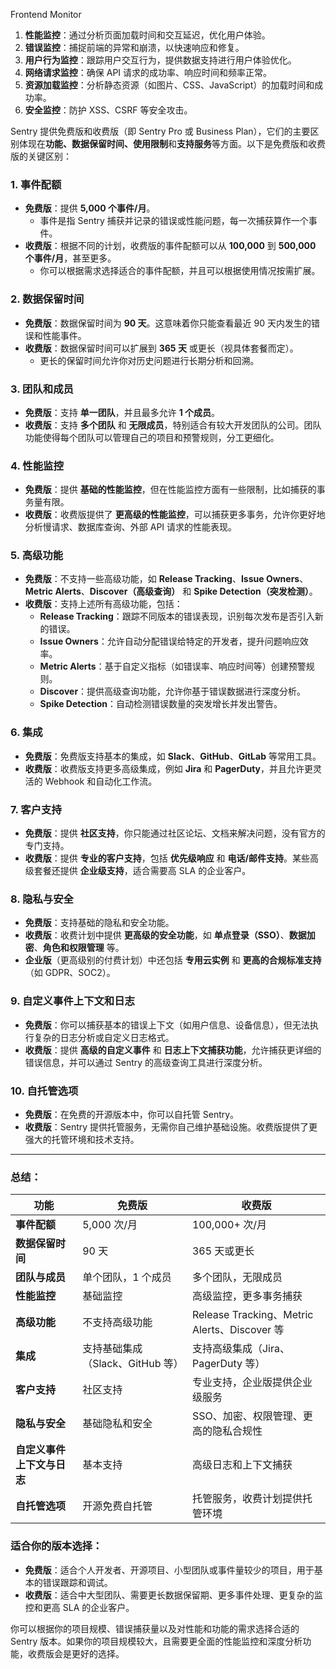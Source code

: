 Frontend Monitor

1. **性能监控**：通过分析页面加载时间和交互延迟，优化用户体验。
2. **错误监控**：捕捉前端的异常和崩溃，以快速响应和修复。
3. **用户行为监控**：跟踪用户交互行为，提供数据支持进行用户体验优化。
4. **网络请求监控**：确保 API 请求的成功率、响应时间和频率正常。
5. **资源加载监控**：分析静态资源（如图片、CSS、JavaScript）的加载时间和成功率。
6. **安全监控**：防护 XSS、CSRF 等安全攻击。

Sentry 提供免费版和收费版（即 Sentry Pro 或 Business Plan），它们的主要区别体现在**功能、数据保留时间、使用限制**和**支持服务**等方面。以下是免费版和收费版的关键区别：

### 1. **事件配额**

- **免费版**：提供 **5,000 个事件/月**。
  - 事件是指 Sentry 捕获并记录的错误或性能问题，每一次捕获算作一个事件。
- **收费版**：根据不同的计划，收费版的事件配额可以从 **100,000** 到 **500,000 个事件/月**，甚至更多。
  - 你可以根据需求选择适合的事件配额，并且可以根据使用情况按需扩展。

### 2. **数据保留时间**

- **免费版**：数据保留时间为 **90 天**。这意味着你只能查看最近 90 天内发生的错误和性能事件。
- **收费版**：数据保留时间可以扩展到 **365 天** 或更长（视具体套餐而定）。
  - 更长的保留时间允许你对历史问题进行长期分析和回溯。

### 3. **团队和成员**

- **免费版**：支持 **单一团队**，并且最多允许 **1 个成员**。
- **收费版**：支持 **多个团队** 和 **无限成员**，特别适合有较大开发团队的公司。团队功能使得每个团队可以管理自己的项目和预警规则，分工更细化。

### 4. **性能监控**

- **免费版**：提供 **基础的性能监控**，但在性能监控方面有一些限制，比如捕获的事务量有限。
- **收费版**：收费版提供了 **更高级的性能监控**，可以捕获更多事务，允许你更好地分析慢请求、数据库查询、外部 API 请求的性能表现。

### 5. **高级功能**

- **免费版**：不支持一些高级功能，如 **Release Tracking**、**Issue Owners**、**Metric Alerts**、**Discover（高级查询）** 和 **Spike Detection（突发检测）**。
- **收费版**：支持上述所有高级功能，包括：
  - **Release Tracking**：跟踪不同版本的错误表现，识别每次发布是否引入新的错误。
  - **Issue Owners**：允许自动分配错误给特定的开发者，提升问题响应效率。
  - **Metric Alerts**：基于自定义指标（如错误率、响应时间等）创建预警规则。
  - **Discover**：提供高级查询功能，允许你基于错误数据进行深度分析。
  - **Spike Detection**：自动检测错误数量的突发增长并发出警告。

### 6. **集成**

- **免费版**：免费版支持基本的集成，如 **Slack**、**GitHub**、**GitLab** 等常用工具。
- **收费版**：收费版支持更多高级集成，例如 **Jira** 和 **PagerDuty**，并且允许更灵活的 Webhook 和自动化工作流。

### 7. **客户支持**

- **免费版**：提供 **社区支持**，你只能通过社区论坛、文档来解决问题，没有官方的专门支持。
- **收费版**：提供 **专业的客户支持**，包括 **优先级响应** 和 **电话/邮件支持**。某些高级套餐还提供 **企业级支持**，适合需要高 SLA 的企业客户。

### 8. **隐私与安全**

- **免费版**：支持基础的隐私和安全功能。
- **收费版**：收费计划中提供 **更高级的安全功能**，如 **单点登录（SSO）**、**数据加密**、**角色和权限管理** 等。
- **企业版**（更高级别的付费计划）中还包括 **专用云实例** 和 **更高的合规标准支持**（如 GDPR、SOC2）。

### 9. **自定义事件上下文和日志**

- **免费版**：你可以捕获基本的错误上下文（如用户信息、设备信息），但无法执行复杂的日志分析或自定义日志格式。
- **收费版**：提供 **高级的自定义事件** 和 **日志上下文捕获功能**，允许捕获更详细的错误信息，并可以通过 Sentry 的高级查询工具进行深度分析。

### 10. **自托管选项**

- **免费版**：在免费的开源版本中，你可以自托管 Sentry。
- **收费版**：Sentry 提供托管服务，无需你自己维护基础设施。收费版提供了更强大的托管环境和技术支持。

---

### 总结：

| **功能**                   | **免费版**                       | **收费版**                                   |
| -------------------------- | -------------------------------- | -------------------------------------------- |
| **事件配额**               | 5,000 次/月                      | 100,000+ 次/月                               |
| **数据保留时间**           | 90 天                            | 365 天或更长                                 |
| **团队与成员**             | 单个团队，1 个成员               | 多个团队，无限成员                           |
| **性能监控**               | 基础监控                         | 高级监控，更多事务捕获                       |
| **高级功能**               | 不支持高级功能                   | Release Tracking、Metric Alerts、Discover 等 |
| **集成**                   | 支持基础集成（Slack、GitHub 等） | 支持高级集成（Jira、PagerDuty 等）           |
| **客户支持**               | 社区支持                         | 专业支持，企业版提供企业级服务               |
| **隐私与安全**             | 基础隐私和安全                   | SSO、加密、权限管理、更高的隐私合规性        |
| **自定义事件上下文与日志** | 基本支持                         | 高级日志和上下文捕获                         |
| **自托管选项**             | 开源免费自托管                   | 托管服务，收费计划提供托管环境               |

### 适合你的版本选择：

- **免费版**：适合个人开发者、开源项目、小型团队或事件量较少的项目，用于基本的错误跟踪和调试。
- **收费版**：适合中大型团队、需要更长数据保留期、更多事件处理、更复杂的监控和更高 SLA 的企业客户。

你可以根据你的项目规模、错误捕获量以及对性能和功能的需求选择合适的 Sentry 版本。如果你的项目规模较大，且需要更全面的性能监控和深度分析功能，收费版会是更好的选择。
